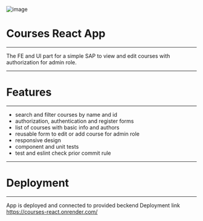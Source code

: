 ![image](https://user-images.githubusercontent.com/94802760/213415768-231126d0-f3f3-429c-b508-997e2bdd2f13.png)

# Courses React App

-------------------

The FE and UI part for a simple SAP to view and edit courses with authorization for admin role.

-------------------

# Features

-------------------

* search and filter courses by name and id
* authorization, authentication and register forms
* list of courses with basic info and authors
* reusable form to edit or add course for admin role
* responsive design
* component and unit tests
* test and eslint check prior commit rule

------------------

# Deployment

------------------

App is deployed and connected to provided beckend
Deployment link https://courses-react.onrender.com/